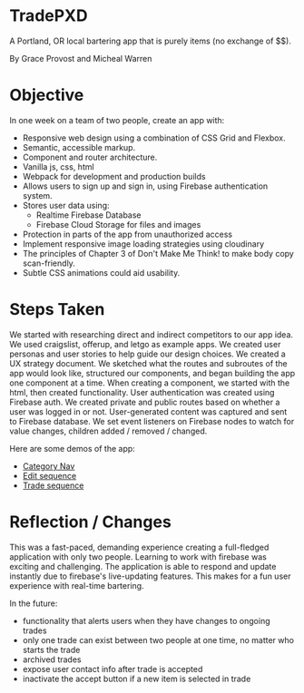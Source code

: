 # TradePXD
A Portland, OR local bartering app that is purely items (no exchange of $$).

By Grace Provost and Micheal Warren

Objective
===
In one week on a team of two people, create an app with:
  - Responsive web design using a combination of CSS Grid and Flexbox.
  - Semantic, accessible markup.
  - Component and router architecture.
  - Vanilla js, css, html
  - Webpack for development and production builds
  - Allows users to sign up and sign in, using Firebase authentication system.
  - Stores user data using:
    - Realtime Firebase Database
    - Firebase Cloud Storage for files and images
  - Protection in parts of the app from unauthorized access
  - Implement responsive image loading strategies using cloudinary
  - The principles of Chapter 3 of Don't Make Me Think! to make body copy scan-friendly.
  - Subtle CSS animations could aid usability.

Steps Taken
===

We started with researching direct and indirect competitors to our app idea. We used craigslist, offerup, and letgo as example apps. We created user personas and user stories to help guide our design choices. We created a UX strategy document. We sketched what the routes and subroutes of the app would look like, structured our components, and began building the app one component at a time. When creating a component, we started with the html, then created functionality. User authentication was created using Firebase auth. We created private and public routes based on whether a user was logged in or not. User-generated content was captured and sent to Firebase database. We set event listeners on Firebase nodes to watch for value changes, children added / removed / changed.

Here are some demos of the app:
- [Category Nav](TradePDX_categories_demo.gif)
- [Edit sequence](TradePDX_edit_demo.gif)
- [Trade sequence](TradePDX_trade_demo.gif)

Reflection / Changes
===

This was a fast-paced, demanding experience creating a full-fledged application with only two people. Learning to work with firebase was exciting and challenging. The application is able to respond and update instantly due to firebase's live-updating features. This makes for a fun user experience with real-time bartering.

In the future:
- functionality that alerts users when they have changes to ongoing trades
- only one trade can exist between two people at one time, no matter who starts the trade
- archived trades
- expose user contact info after trade is accepted
- inactivate the accept button if a new item is selected in trade
